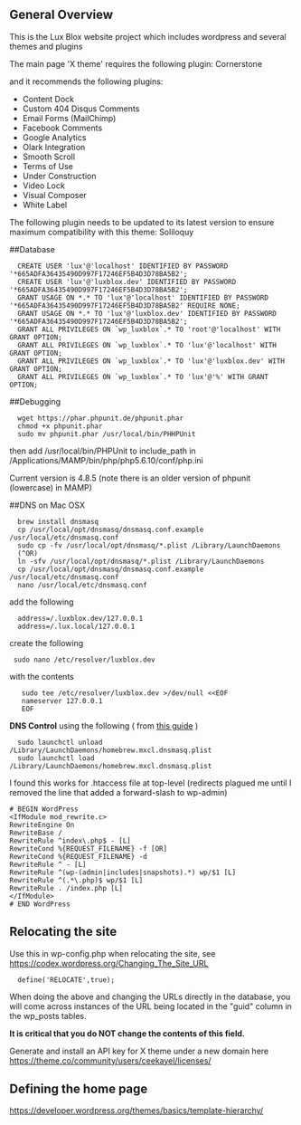 ## General Overview

This is the Lux Blox website project which includes wordpress and 
several themes and plugins

The main page 'X theme' requires the following plugin: Cornerstone

and it recommends the following plugins: 
  * Content Dock
  * Custom 404 Disqus Comments
  * Email Forms (MailChimp)
  * Facebook Comments
  * Google Analytics
  * Olark Integration
  * Smooth Scroll
  * Terms of Use
  * Under Construction
  * Video Lock
  * Visual Composer
  * White Label
  
The following plugin needs to be updated to its latest version to ensure maximum 
compatibility with this theme: Soliloquy

##Database

```
  CREATE USER 'lux'@'localhost' IDENTIFIED BY PASSWORD '*665ADFA36435490D997F17246EF5B4D3D78BA5B2'; 
  CREATE USER 'lux'@'luxblox.dev' IDENTIFIED BY PASSWORD '*665ADFA36435490D997F17246EF5B4D3D78BA5B2'; 
  GRANT USAGE ON *.* TO 'lux'@'localhost' IDENTIFIED BY PASSWORD '*665ADFA36435490D997F17246EF5B4D3D78BA5B2' REQUIRE NONE; 
  GRANT USAGE ON *.* TO 'lux'@'luxblox.dev' IDENTIFIED BY PASSWORD '*665ADFA36435490D997F17246EF5B4D3D78BA5B2';
  GRANT ALL PRIVILEGES ON `wp_luxblox`.* TO 'root'@'localhost' WITH GRANT OPTION;
  GRANT ALL PRIVILEGES ON `wp_luxblox`.* TO 'lux'@'localhost' WITH GRANT OPTION;
  GRANT ALL PRIVILEGES ON `wp_luxblox`.* TO 'lux'@'luxblox.dev' WITH GRANT OPTION;
  GRANT ALL PRIVILEGES ON `wp_luxblox`.* TO 'lux'@'%' WITH GRANT OPTION;
```

##Debugging

```
  wget https://phar.phpunit.de/phpunit.phar
  chmod +x phpunit.phar
  sudo mv phpunit.phar /usr/local/bin/PHHPUnit
```

then add /usr/local/bin/PHPUnit to include_path in /Applications/MAMP/bin/php/php5.6.10/conf/php.ini

Current version is 4.8.5 (note there is an older version of phpunit (lowercase) in MAMP)

##DNS on Mac OSX

```
  brew install dnsmasq
  cp /usr/local/opt/dnsmasq/dnsmasq.conf.example /usr/local/etc/dnsmasq.conf
  sudo cp -fv /usr/local/opt/dnsmasq/*.plist /Library/LaunchDaemons
  (^OR)
  ln -sfv /usr/local/opt/dnsmasq/*.plist /Library/LaunchDaemons
  cp /usr/local/opt/dnsmasq/dnsmasq.conf.example /usr/local/etc/dnsmasq.conf
  nano /usr/local/etc/dnsmasq.conf
```
add the following

```
  address=/.luxblox.dev/127.0.0.1
  address=/.lux.local/127.0.0.1
```

create the following

```
 sudo nano /etc/resolver/luxblox.dev
```

with the contents

```
   sudo tee /etc/resolver/luxblox.dev >/dev/null <<EOF
   nameserver 127.0.0.1
   EOF
```

**DNS Control** using the following ( from [this guide](http://asciithoughts.com/posts/2014/02/23/setting-up-a-wildcard-dns-domain-on-mac-os-x/) )

```
  sudo launchctl unload /Library/LaunchDaemons/homebrew.mxcl.dnsmasq.plist
  sudo launchctl load /Library/LaunchDaemons/homebrew.mxcl.dnsmasq.plist  
```

I found this works for .htaccess file at top-level (redirects plagued me until I removed the line that added a forward-slash to wp-admin)

```
# BEGIN WordPress
<IfModule mod_rewrite.c>
RewriteEngine On
RewriteBase /
RewriteRule ^index\.php$ - [L]
RewriteCond %{REQUEST_FILENAME} -f [OR]
RewriteCond %{REQUEST_FILENAME} -d
RewriteRule ^ - [L]
RewriteRule ^(wp-(admin|includes|snapshots).*) wp/$1 [L]
RewriteRule ^(.*\.php)$ wp/$1 [L]
RewriteRule . /index.php [L]
</IfModule>
# END WordPress
```

## Relocating the site

Use this in wp-config.php when relocating the site, see https://codex.wordpress.org/Changing_The_Site_URL

```
  define('RELOCATE',true);
```

When doing the above and changing the URLs directly in the database, you will come across instances of the URL being located in the "guid" column in the wp_posts tables.

**It is critical that you do NOT change the contents of this field.**

Generate and install an API key for X theme under a new domain here
https://theme.co/community/users/ceekayel/licenses/

## Defining the home page

https://developer.wordpress.org/themes/basics/template-hierarchy/